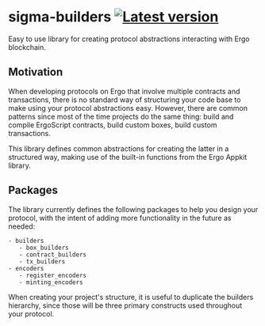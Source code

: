 # sigma-builders [![Latest version](https://index.scala-lang.org/guapswap/sigma-builders/sigma-builders/latest.svg)](https://index.scala-lang.org/guapswap/sigma-builders/sigma-builders)
Easy to use library for creating protocol abstractions interacting with Ergo blockchain.

## Motivation
When developing protocols on Ergo that involve multiple contracts and transactions, there is no standard way of structuring your code base to make using your protocol abstractions easy. However, there are common patterns since most of the time projects do the same thing: build and compile ErgoScript contracts, build custom boxes, build custom transactions.

This library defines common abstractions for creating the latter in a structured way, making use of the built-in functions from the Ergo Appkit library.


## Packages

The library currently defines the following packages to help you design your protocol, with the intent of adding more functionality in the future as needed:
```
- builders
   - box_builders
   - contract_builders
   - tx_builders
- encoders
   - register_encoders
   - minting_encoders
```

When creating your project's structure, it is useful to duplicate the builders hierarchy, since those will be three primary constructs used throughout your protocol.